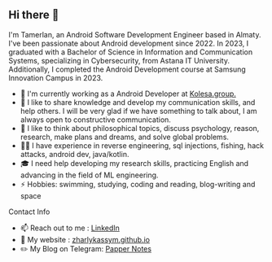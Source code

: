 ## Hi there 👋

I'm Tamerlan, an Android Software Development Engineer based in Almaty. I've been passionate about Android development since 2022. In 2023, I graduated with a Bachelor of Science in Information and Communication Systems, specializing in Cybersecurity, from Astana IT University. Additionally, I completed the Android Development course at Samsung Innovation Campus in 2023.

- 💼 I'm currently working as a Android Developer at [Kolesa.group.](https://kolesa.group/)
- 🔭 I like to share knowledge and develop my communication skills, and help others. I will be very glad if we have something to talk about, I am always open to constructive communication.
- 🤔 I like to think about philosophical topics, discuss psychology, reason, research, make plans and dreams, and solve global problems. 
- 🧑‍💻 I have experience in reverse engineering, sql injections, fishing, hack attacks, android dev, java/kotlin.
- 🎓 I need help developing my research skills, practicing English and advancing in the field of ML engineering.
- ⚡ Hobbies: swimming, studying, coding and reading, blog-writing and space

Contact Info
- 📫 Reach out to me : [LinkedIn](https://www.linkedin.com/in/zharlykassym)
- 🚀 My website : [zharlykassym.github.io](https://zharlykassym.github.io/)
- ✏️ My Blog on Telegram: [Papper Notes](https://t.me/pappernotes)
